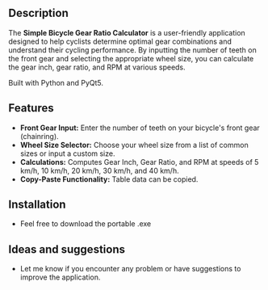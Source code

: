 ## Description

The **Simple Bicycle Gear Ratio Calculator** is a user-friendly application designed to help cyclists determine optimal gear combinations and understand their cycling performance. By inputting the number of teeth on the front gear and selecting the appropriate wheel size, you can calculate the gear inch, gear ratio, and RPM at various speeds.

Built with Python and PyQt5.

## Features

- **Front Gear Input:** Enter the number of teeth on your bicycle's front gear (chainring).
- **Wheel Size Selector:** Choose your wheel size from a list of common sizes or input a custom size.
- **Calculations:** Computes Gear Inch, Gear Ratio, and RPM at speeds of 5 km/h, 10 km/h, 20 km/h, 30 km/h, and 40 km/h.
- **Copy-Paste Functionality:** Table data can be copied.

## Installation

- Feel free to download the portable .exe

## Ideas and suggestions

- Let me know if you encounter any problem or have suggestions to improve the application.

